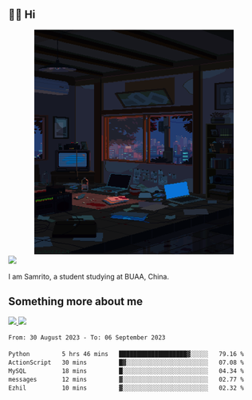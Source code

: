 ## 👋🏻 Hi

<div align="center">
<img alt="GIF" src="https://github.com/xiangsam/xiangsam/blob/271390e4ab50820a4594e3cb94b7ffaa6293de72/0_0EUAvTumWsRa2k6F.gif" width=400 height=450/>
</div>

<a href="https://github.com/xiangsam">
  <img src="https://komarev.com/ghpvc/?username=xiangsam&style=flat-square" />
</a>

I am Samrito, a student studying at BUAA, China.


## Something more about me
<a href="https://github.com/xiangsam">
  <img src="https://github-readme-stats.vercel.app/api?username=xiangsam&show_icons=true&hide_border=true" />
</a>


<a href="https://github.com/xiangsam">
  <img src="https://github-readme-stats.vercel.app/api/top-langs/?username=xiangsam&layout=compact" />
</a>

<!--START_SECTION:waka-->

```txt
From: 30 August 2023 - To: 06 September 2023

Python         5 hrs 46 mins   ███████████████████▓░░░░░   79.16 %
ActionScript   30 mins         █▓░░░░░░░░░░░░░░░░░░░░░░░   07.08 %
MySQL          18 mins         █░░░░░░░░░░░░░░░░░░░░░░░░   04.34 %
messages       12 mins         ▓░░░░░░░░░░░░░░░░░░░░░░░░   02.77 %
Ezhil          10 mins         ▓░░░░░░░░░░░░░░░░░░░░░░░░   02.32 %
```

<!--END_SECTION:waka-->

<!---
xiangsam/xiangsam is a ✨ special ✨ repository because its `README.md` (this file) appears on your GitHub profile.
You can click the Preview link to take a look at your changes.
--->
